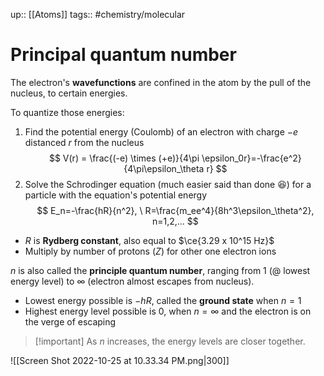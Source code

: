 up:: [[Atoms]]
tags:: #chemistry/molecular

# Principal quantum number

The electron's **wavefunctions** are confined in the atom by the pull of the nucleus, to certain energies.

To quantize those energies:
1. Find the potential energy (Coulomb) of an electron with charge $-e$ distanced $r$ from the nucleus
$$
V(r) = \frac{(-e) \times (+e)}{4\pi \epsilon_0r}=-\frac{e^2}{4\pi\epsilon_\theta r}
$$
2. Solve the Schrodinger equation (much easier said than done 😆) for a particle with the equation's potential energy
$$
E_n=-\frac{hR}{n^2}, \ R=\frac{m_ee^4}{8h^3\epsilon_\theta^2}, n=1,2,...
$$
- $R$ is **Rydberg constant**, also equal to $\ce{3.29 x 10^15 Hz}$
- Multiply by number of protons ($Z$) for other one electron ions

$n$ is also called the **principle quantum number**, ranging from 1 (@ lowest energy level) to $\infty$ (electron almost escapes from nucleus). 
- Lowest energy possible is $-hR$, called the **ground state** when $n=1$
- Highest energy level possible is 0, when $n=\infty$ and the electron is on the verge of escaping
> [!important] As $n$ increases, the energy levels are closer together.

![[Screen Shot 2022-10-25 at 10.33.34 PM.png|300]]       
